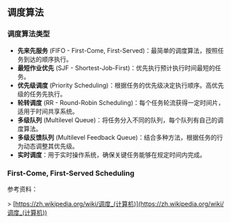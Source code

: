 ## 调度算法 
### 调度算法类型

* **先来先服务** (FIFO - First-Come, First-Served)：最简单的调度算法，按照任务到达的顺序执行。
* **最短作业优先** (SJF - Shortest-Job-First)：优先执行预计执行时间最短的任务。
* **优先级调度** (Priority Scheduling)：根据任务的优先级决定执行顺序。高优先级的任务先执行。
* **轮转调度** (RR - Round-Robin Scheduling)：每个任务轮流获得一定时间片，适用于时间共享系统。
* **多级队列** (Multilevel Queue)：将任务分入不同的队列，每个队列有自己的调度算法。
* **多级反馈队列** (Multilevel Feedback Queue)：结合多种方法，根据任务的行为动态调整其优先级。
* **实时调度**：用于实时操作系统，确保关键任务能够在规定时间内完成。

### First-Come, First-Served Scheduling

参考资料：

\> [https://zh.wikipedia.org/wiki/调度_(计算机)](https://zh.wikipedia.org/wiki/调度_(计算机))
